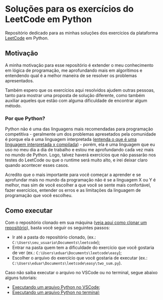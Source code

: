# Soluções para os exercícios do LeetCode em Python
Repositório dedicado para as minhas soluções dos exercícios da plataforma [LeetCode](https://leetcode.com) em Python.

## Motivação
A minha motivação para esse repositório é extender o meu conhecimento em lógica de programação, me aprofundando mais em algorítimos e entendendo qual é a melhor maneira de se resolver os problemas apresentados.

Também espero que os exercícios aqui resolvidos ajudem outras pessoas, tanto para mostrar uma proposta de solução diferente, como também auxiliar aqueles que estão com alguma dificuldade de encontrar algum método.

### Por que Python?
Python não é uma das linguagens mais recomendadas para programação competitiva - geralmente um dos problemas apresetados pela comunidade é porque ela é uma linguagem interpretada ([entenda o que é uma linguagem interpretada x compilada](https://www.freecodecamp.org/portuguese/news/linguagens-de-programacao-interpretadas-x-compiladas-qual-e-a-diferenca/)) - porém, ela é uma linguagem que eu uso no meu dia a dia de trabalho e estou me aprofundando cada vez mais no mundo de Python. Logo, talvez haverá exercícios que não passarão nos testes do LeetCode ou que o runtime será muito alto, e irei deixar claro quando acontecer esses casos.

Acredito que o mais importante para você começar a aprender e se aprofundar mais no mundo da programação não é se a linguagem X ou Y é melhor, mas sim de você escolher a que você se sente mais confortável, fazer exercícios, entender os erros e as limitações da linguagem de programação que você escolheu.


## Como executar

Com o repositório clonado em sua máquina ([veja aqui como clonar um repositório](https://docs.github.com/en/repositories/creating-and-managing-repositories/cloning-a-repository)), basta você seguir os seguintes passos:
- Ir até a pasta do repositório clonado, (ex.: `C:\Users\seu_usuario\Documents\leetcode`);
- Entrar na pasta quem tem a dificuldade do exercício que você gostaria de ver (ex.: `C:\Users\eduar\Documents\leetcode\easy`);
- Escolher o arquivo do exercício que você gostaria de executar (ex.: `C:\Users\eduar\Documents\leetcode\easy\two_sum.py`).

Caso não saiba executar o arquivo no VSCode ou no terminal, segue abaixo alguns tutoriais:
- [Executando um arquivo Python no VSCode](https://code.visualstudio.com/docs/python/python-tutorial);
- [Executando um arquivo Python no terminal](https://www.freecodecamp.org/news/run-python-script-how-to-execute-python-shell-commands-in-terminal/);

